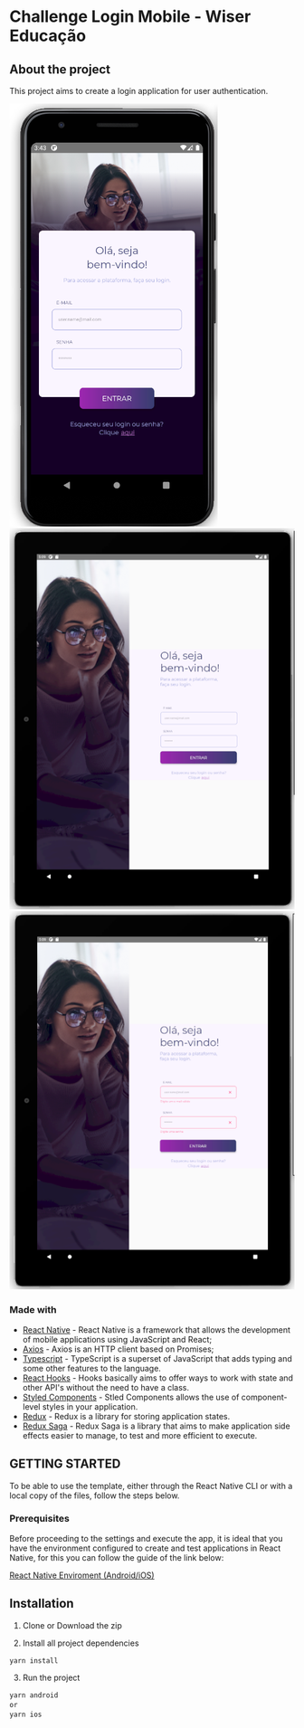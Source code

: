 # Challenge Login Mobile - Wiser Educação

## About the project

This project aims to create a login application for user authentication.

![alt text](https://github.com/gabvrodrigues/challenge-login/blob/main/screenshots/phone.png)
![alt text](https://github.com/gabvrodrigues/challenge-login/blob/main/screenshots/tablet.png)
![alt text](https://github.com/gabvrodrigues/challenge-login/blob/main/screenshots/tablet-errors.png)

### Made with

- [React Native](http://facebook.github.io/react-native/) - React Native is a framework that allows the development of mobile applications using JavaScript and React;
- [Axios](https://github.com/axios/axios) - Axios is an HTTP client based on Promises;
- [Typescript](https://www.typescriptlang.org/) - TypeScript is a superset of JavaScript that adds typing and some other features to the language.
- [React Hooks](https://reactjs.org/docs/hooks-intro.html) - Hooks basically aims to offer ways to work with state and other API's without the need to have a class.
- [Styled Components](https://styled-components.com/) - Stled Components allows the use of component-level styles in your application.
- [Redux](https://redux.js.org/) - Redux is a library for storing application states.
- [Redux Saga](https://redux-saga.js.org/) - Redux Saga is a library that aims to make application side effects easier to manage, to test and more efficient to execute.
<!-- GETTING STARTED -->

## GETTING STARTED

To be able to use the template, either through the React Native CLI or with a local copy of the files, follow the steps below.

### Prerequisites

Before proceeding to the settings and execute the app, it is ideal that you have the environment configured to create and test applications in React Native, for this you can follow the guide of the link below:

[React Native Enviroment (Android/iOS)](http://react-native.rocketseat.dev/)

## Installation

1. Clone or Download the zip

2. Install all project dependencies
```sh 
yarn install 
```
3. Run the project
```sh 
yarn android 
or 
yarn ios



